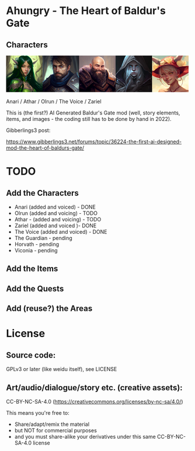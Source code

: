 # Ahungry - The Heart of Baldur's Gate

## Characters

![Characters](https://github.com/ahungry/ahungry_heart/blob/master/docs/thumbs/characters.png)

Anari / Athar / Olrun / The Voice / Zariel

This is (the first?) AI Generated Baldur's Gate mod (well, story
elements, items, and images - the coding still has to be done by hand
in 2022).

Gibberlings3 post:

https://www.gibberlings3.net/forums/topic/36224-the-first-ai-designed-mod-the-heart-of-baldurs-gate/


# TODO

## Add the Characters

- Anari (added and voiced) - DONE
- Olrun (added and voicing) - TODO
- Athar - (added and voicing) - TODO
- Zariel (added and voiced )- DONE
- The Voice (added and voiced) - DONE
- The Guardian - pending
- Horvath - pending
- Viconia - pending

## Add the Items

## Add the Quests

## Add (reuse?) the Areas

# License

## Source code:

GPLv3 or later (like weidu itself), see LICENSE

## Art/audio/dialogue/story etc. (creative assets):

CC-BY-NC-SA-4.0 (https://creativecommons.org/licenses/by-nc-sa/4.0/)

This means you're free to:
- Share/adapt/remix the material
- but NOT for commercial purposes
- and you must share-alike your derivatives under this same
  CC-BY-NC-SA-4.0 license

